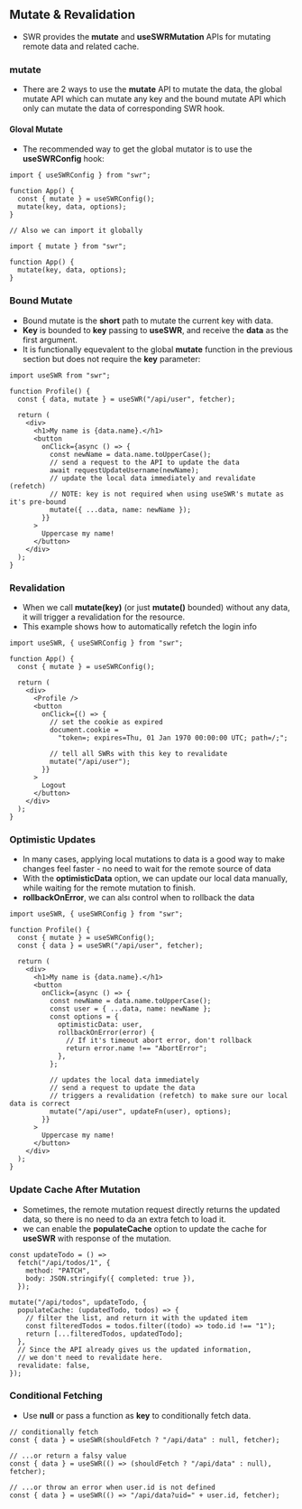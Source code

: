 ## Mutate & Revalidation

- SWR provides the **mutate** and **useSWRMutation** APIs for mutating remote data and related cache.

### mutate

- There are 2 ways to use the **mutate** API to mutate the data, the global mutate API which can mutate any key and the bound mutate API which only can mutate the data of corresponding SWR hook.

#### Gloval Mutate

- The recommended way to get the global mutator is to use the **useSWRConfig** hook:

```tsx
import { useSWRConfig } from "swr";

function App() {
  const { mutate } = useSWRConfig();
  mutate(key, data, options);
}

// Also we can import it globally

import { mutate } from "swr";

function App() {
  mutate(key, data, options);
}
```

### Bound Mutate

- Bound mutate is the **short** path to mutate the current key with data.
- **Key** is bounded to **key** passing to **useSWR**, and receive the **data** as the first argument.
- It is functionally equevalent to the global **mutate** function in the previous section but does not require the **key** parameter:

```tsx
import useSWR from "swr";

function Profile() {
  const { data, mutate } = useSWR("/api/user", fetcher);

  return (
    <div>
      <h1>My name is {data.name}.</h1>
      <button
        onClick={async () => {
          const newName = data.name.toUpperCase();
          // send a request to the API to update the data
          await requestUpdateUsername(newName);
          // update the local data immediately and revalidate (refetch)
          // NOTE: key is not required when using useSWR's mutate as it's pre-bound
          mutate({ ...data, name: newName });
        }}
      >
        Uppercase my name!
      </button>
    </div>
  );
}
```

### Revalidation

- When we call **mutate(key)** (or just **mutate()** bounded) without any data, it will trigger a revalidation for the resource.
- This example shows how to automatically refetch the login info

```tsx
import useSWR, { useSWRConfig } from "swr";

function App() {
  const { mutate } = useSWRConfig();

  return (
    <div>
      <Profile />
      <button
        onClick={() => {
          // set the cookie as expired
          document.cookie =
            "token=; expires=Thu, 01 Jan 1970 00:00:00 UTC; path=/;";

          // tell all SWRs with this key to revalidate
          mutate("/api/user");
        }}
      >
        Logout
      </button>
    </div>
  );
}
```

### Optimistic Updates

- In many cases, applying local mutations to data is a good way to make changes feel faster - no need to wait for the remote source of data
- With the **optimisticData** option, we can update our local data manually, while waiting for the remote mutation to finish.
- **rollbackOnError**, we can alsı control when to rollback the data

```tsx
import useSWR, { useSWRConfig } from "swr";

function Profile() {
  const { mutate } = useSWRConfig();
  const { data } = useSWR("/api/user", fetcher);

  return (
    <div>
      <h1>My name is {data.name}.</h1>
      <button
        onClick={async () => {
          const newName = data.name.toUpperCase();
          const user = { ...data, name: newName };
          const options = {
            optimisticData: user,
            rollbackOnError(error) {
              // If it's timeout abort error, don't rollback
              return error.name !== "AbortError";
            },
          };

          // updates the local data immediately
          // send a request to update the data
          // triggers a revalidation (refetch) to make sure our local data is correct
          mutate("/api/user", updateFn(user), options);
        }}
      >
        Uppercase my name!
      </button>
    </div>
  );
}
```

### Update Cache After Mutation

- Sometimes, the remote mutation request directly returns the updated data, so there is no need to da an extra fetch to load it.
- we can enable the **populateCache** option to update the cache for **useSWR** with response of the mutation.

```tsx
const updateTodo = () =>
  fetch("/api/todos/1", {
    method: "PATCH",
    body: JSON.stringify({ completed: true }),
  });

mutate("/api/todos", updateTodo, {
  populateCache: (updatedTodo, todos) => {
    // filter the list, and return it with the updated item
    const filteredTodos = todos.filter((todo) => todo.id !== "1");
    return [...filteredTodos, updatedTodo];
  },
  // Since the API already gives us the updated information,
  // we don't need to revalidate here.
  revalidate: false,
});
```

### Conditional Fetching

- Use **null** or pass a function as **key** to conditionally fetch data.

```tsx
// conditionally fetch
const { data } = useSWR(shouldFetch ? "/api/data" : null, fetcher);

// ...or return a falsy value
const { data } = useSWR(() => (shouldFetch ? "/api/data" : null), fetcher);

// ...or throw an error when user.id is not defined
const { data } = useSWR(() => "/api/data?uid=" + user.id, fetcher);
```
